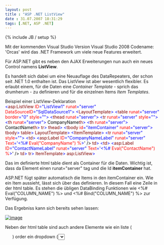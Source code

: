```yaml
---
layout: post
title : "ASP .NET ListView"
date : 31.07.2007 18:31:29
tags: [.NET, ASP .NET]
---
```

{% include JB / setup %}

Mit der kommenden Visual Studio Version Visual Studio 2008 Codename: 'Orcas' wird das .NET Framework um viele neue Features erweitert.

Für ASP.NET gibt es neben den AJAX Erweiterungen nun auch ein neues Control namens **ListView**.

Es handelt sich dabei um eine Neuauflage des DataRepeaters, der schon seit .NET 1.0 enthalten ist. Das ListView ist aber wesentlich flexibler. Es erlaubt einem, für die Daten eine *Container Template* - sprich das drumherum - zu definieren und für die einzelnen Items *Item Templates*.

 <div class="wlWriterSmartContent" id="F2210F5F-69EB-4d4c-AFF7-B8A050E9CC72:82a9369c-faf7-4176-8bc2-13c79fa852c7" contenteditable="false" style="padding-right: 0px; display: inline; padding-left: 0px; float: none; padding-bottom: 0px; margin: 0px; padding-top: 0px">Beispiel einer ListView-Deklaration <div><span style="color: #0000FF;"><</span><span style="color: #800000;">asp:ListView </span><span style="color: #FF0000;">ID</span><span style="color: #0000FF;">="ListView1"</span><span style="color: #FF0000;"> runat</span><span style="color: #0000FF;">="server"</span><span style="color: #FF0000;"> DataSourceID</span><span style="color: #0000FF;">="SqlDataSource1"</span><span style="color: #0000FF;">></span><span style="color: #000000;"> </span><span style="color: #0000FF;"><</span><span style="color: #800000;">LayoutTemplate</span><span style="color: #0000FF;">></span><span style="color: #000000;"> </span><span style="color: #0000FF;"><</span><span style="color: #800000;">table </span><span style="color: #FF0000;">runat</span><span style="color: #0000FF;">="server"</span><span style="color: #FF0000;"> border</span><span style="color: #0000FF;">="0"</span><span style="color: #FF0000;"> style</span><span style="color: #0000FF;">=""</span><span style="color: #0000FF;">></span><span style="color: #000000;"> </span><span style="color: #0000FF;"><</span><span style="color: #800000;">thead </span><span style="color: #FF0000;">runat</span><span style="color: #0000FF;">="server"</span><span style="color: #0000FF;">></span><span style="color: #000000;"> </span><span style="color: #0000FF;"><</span><span style="color: #800000;">tr </span><span style="color: #FF0000;">runat</span><span style="color: #0000FF;">="server"</span><span style="color: #FF0000;"> style</span><span style="color: #0000FF;">=""</span><span style="color: #0000FF;">></span><span style="color: #000000;"> </span><span style="color: #0000FF;"><</span><span style="color: #800000;">th </span><span style="color: #FF0000;">runat</span><span style="color: #0000FF;">="server"</span><span style="color: #0000FF;">></span><span style="color: #000000;"> CompanyName</span><span style="color: #0000FF;"></</span><span style="color: #800000;">th</span><span style="color: #0000FF;">></span><span style="color: #000000;"> </span><span style="color: #0000FF;"><</span><span style="color: #800000;">th </span><span style="color: #FF0000;">runat</span><span style="color: #0000FF;">="server"</span><span style="color: #0000FF;">></span><span style="color: #000000;"> ContactName</span><span style="color: #0000FF;"></</span><span style="color: #800000;">th</span><span style="color: #0000FF;">></span><span style="color: #000000;"> </span><span style="color: #0000FF;"></</span><span style="color: #800000;">tr</span><span style="color: #0000FF;">></span><span style="color: #000000;"> </span><span style="color: #0000FF;"></</span><span style="color: #800000;">thead</span><span style="color: #0000FF;">></span><span style="color: #000000;"> </span><span style="color: #0000FF;"><</span><span style="color: #800000;">tbody </span><span style="color: #FF0000;">id</span><span style="color: #0000FF;">="itemContainer"</span><span style="color: #FF0000;"> runat</span><span style="color: #0000FF;">="server"</span><span style="color: #0000FF;">></span><span style="color: #000000;"> </span><span style="color: #0000FF;"></</span><span style="color: #800000;">tbody</span><span style="color: #0000FF;">></span><span style="color: #000000;"> </span><span style="color: #0000FF;"></</span><span style="color: #800000;">table</span><span style="color: #0000FF;">></span><span style="color: #000000;"> </span><span style="color: #0000FF;"></</span><span style="color: #800000;">LayoutTemplate</span><span style="color: #0000FF;">></span><span style="color: #000000;"> </span><span style="color: #0000FF;"><</span><span style="color: #800000;">ItemTemplate</span><span style="color: #0000FF;">></span><span style="color: #000000;"> </span><span style="color: #0000FF;"><</span><span style="color: #800000;">tr </span><span style="color: #FF0000;">runat</span><span style="color: #0000FF;">="server"</span><span style="color: #FF0000;"> style</span><span style="color: #0000FF;">=""</span><span style="color: #0000FF;">></span><span style="color: #000000;"> </span><span style="color: #0000FF;"><</span><span style="color: #800000;">td</span><span style="color: #0000FF;">></span><span style="color: #000000;"> </span><span style="color: #0000FF;"><</span><span style="color: #800000;">asp:Label </span><span style="color: #FF0000;">ID</span><span style="color: #0000FF;">="CompanyNameLabel"</span><span style="color: #FF0000;"> runat</span><span style="color: #0000FF;">="server"</span><span style="color: #FF0000;"> Text</span><span style="color: #0000FF;">='<%# </span><span style="color: #FF0000;">Eval("CompanyName") %</span><span style="color: #0000FF;">></span><span style="color: #000000;">' /> </span><span style="color: #0000FF;"></</span><span style="color: #800000;">td</span><span style="color: #0000FF;">></span><span style="color: #000000;"> </span><span style="color: #0000FF;"><</span><span style="color: #800000;">td</span><span style="color: #0000FF;">></span><span style="color: #000000;"> </span><span style="color: #0000FF;"><</span><span style="color: #800000;">asp:Label </span><span style="color: #FF0000;">ID</span><span style="color: #0000FF;">="ContactNameLabel"</span><span style="color: #FF0000;"> runat</span><span style="color: #0000FF;">="server"</span><span style="color: #FF0000;"> Text</span><span style="color: #0000FF;">='<%# </span><span style="color: #FF0000;">Eval("ContactName") %</span><span style="color: #0000FF;">></span><span style="color: #000000;">' /> </span><span style="color: #0000FF;"></</span><span style="color: #800000;">td</span><span style="color: #0000FF;">></span><span style="color: #000000;"> </span><span style="color: #0000FF;"></</span><span style="color: #800000;">tr</span><span style="color: #0000FF;">></span><span style="color: #000000;"> </span><span style="color: #0000FF;"></</span><span style="color: #800000;">ItemTemplate</span><span style="color: #0000FF;">></span><span style="color: #000000;"> </span><span style="color: #0000FF;"></</span><span style="color: #800000;">asp:ListView</span><span style="color: #0000FF;">></span><span style="color: #000000;"> </span></div> </div>

Das im <LayoutTemplate> definierte html table dient als Container für die Daten. Wichtig ist, dass da <tbody> Element einen runat="server" tag und die Id **itemContainer** hat.

ASP.NET fügt später automatisch die Items in den itemContainer ein. Wie ein Item aussieht, lässt sich über das <ItemTemplate> definieren. In diesem Fall eine Zeile in der html table. Es stehen die übligen DataBinding Funktionen wie <%# Eval("COLUMN_NAME") %> und <%# Bind("COLUMN_NAME") %> zur Verfügung.

Das Ergebniss kann sich bereits sehen lassen:

[![image](http://www.dev-jc-vb.de/dev-jc-vb/blog/images/ASP.NETListView_F8B1/image_thumb.png)](http://www.dev-jc-vb.de/dev-jc-vb/blog/images/ASP.NETListView_F8B1/image.png) 

Neben der html table sind auch andere Elemente wie ein liste (<ul>) order ein dropdown (<select>) möglich.

Das ListView untersützt im Gegensatz zum DataRepeater auch noch Insert, Update und Delete Funktionen. Anders als beim GridView lässt sich hier das Template für eine ganze Zeile definieren und nicht nur für die einzelnen Zellen.

Aus meiner Sicht ersetzt das ListView die bisherigen ASP.NET DataControls in den meisten Funktionen, nur nach einem Automatischen Sorting feature suche ich vergeblich ...
